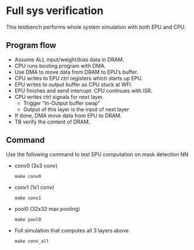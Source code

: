# Full sys verification
This testbench performs whole system simulation with both EPU and CPU. 

## Program flow
- Assume ALL input/weight/bias data in DRAM.
- CPU runs booting program with DMA.
- Use DMA to move data from DRAM to EPU’s buffer.
- CPU writes to EPU ctrl registers which starts up EPU.
- EPU writes to output buffer as CPU stuck at WFI.
- EPU finishes and send interrupt. CPU continues with ISR.
- CPU writes ctrl signals for next layer.
  - Trigger “In-Output buffer swap”
  - Output of this layer is the input of next layer
- If done, DMA move data from EPU to DRAM.
- TB verify the content of DRAM.

## Command
Use the following command to test EPU computation on mask detection NN
- conv0 (3x3 conv)
  ```bash=1 
  make conv0
  ```
- conv1 (1x1 conv)
  ```bash=1 
  make conv1
  ```
- pool0 (32x32 max pooling)
  ```bash=1 
  make pool0
  ```
- Full simulation that computes all 3 layers above
  ```bash=1 
  make conv_all
  ```